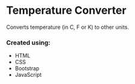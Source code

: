# Temperature Converter

Converts temperature (in C, F or K) to other units.

### Created using: ###

- HTML
- CSS
- Bootstrap
- JavaScript

